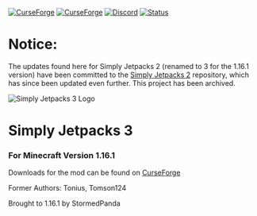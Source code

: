 [![CurseForge](http://cf.way2muchnoise.eu/simply-jetpacks-3.svg)](https://www.curseforge.com/minecraft/mc-mods/simply-jetpacks-3)
[![CurseForge](http://cf.way2muchnoise.eu/versions/simply-jetpacks-3.svg)](https://www.curseforge.com/minecraft/mc-mods/simply-jetpacks-3)
[![Discord](https://img.shields.io/badge/Discord-SimplyJetpacks_Server-738bd7.svg?style=flat-square)](https://discord.gg/v5qJysC)
[![Status](https://img.shields.io/badge/Status-In_Development-orange.svg)](https://github.com/Th0mas-7/SimplyJetpacks3)

# Notice:
The updates found here for Simply Jetpacks 2 (renamed to 3 for the 1.16.1 version) have been committed to the [Simply Jetpacks 2](https://www.github.com/Tomson124/SimplyJetpacks2 "Simply Jetpacks 2 Repository") repository, which has since been updated even further. This project has been archived.

![Simply Jetpacks 3 Logo](https://i.imgur.com/1Lof0b1.png "Simply Jetpacks 3 Logo")
# Simply Jetpacks 3
### For Minecraft Version 1.16.1

Downloads for the mod can be found on [CurseForge](https://www.curseforge.com/minecraft/mc-mods/simply-jetpacks-3 "CurseForge - Simply Jetpacks 3")

Former Authors: Tonius, Tomson124

Brought to 1.16.1 by StormedPanda
